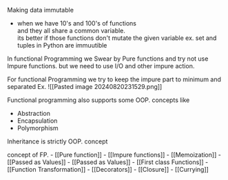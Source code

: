 
Making data immutable
- when we have 10's and 100's of functions <br>  and they all share a common variable.<br>  its better if those functions don't mutate the given variable
ex. set and tuples in Python are immuutible

In functional Programming we Swear by Pure functions and try not use Impure functions. but we need to use I/O and other impure action.

For functional Programming we try to keep the impure part to minimum and separated
Ex.
![[Pasted image 20240820231529.png]]


Functional programming also supports some OOP. concepts like
- Abstraction
- Encapsulation
- Polymorphism


Inheritance is strictly OOP. concept 

concept of FP.
	- [[Pure function]]
	- [[Impure functions]]
	- [[Memoization]]
	- [[Passed as Values]]
	- [[Passed as Values]]
	- [[First class Functions]]
	- [[Function Transformation]]
	- [[Decorators]]
	- [[Closure]]
	- [[Currying]]